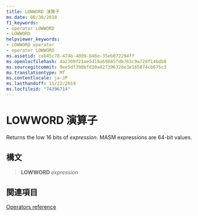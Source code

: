 ```yaml
---
title: LOWWORD 演算子
ms.date: 08/30/2018
f1_keywords:
- operator LOWWORD
- LOWWORD
helpviewer_keywords:
- LOWWORD operator
- operator LOWWORD
ms.assetid: ceb45c78-474b-4099-b46e-35eb072294ff
ms.openlocfilehash: 4a2300f21ae5d19a69885fdb763c9a72df14bdb8
ms.sourcegitcommit: 9ee5df398bfd30a42739632de3e165874cb675c3
ms.translationtype: MT
ms.contentlocale: ja-JP
ms.lasthandoff: 11/22/2019
ms.locfileid: "74396714"
---
```

# <a name="operator-lowword"></a>LOWWORD 演算子

Returns the low 16 bits of *expression*. MASM expressions are 64-bit values.

## <a name="syntax"></a>構文

> **LOWWORD** *expression*

## <a name="see-also"></a>関連項目

[Operators reference](operators-reference.md)
